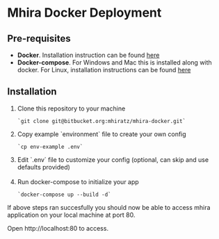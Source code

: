 # Mhira Docker Deployment

## Pre-requisites

* <b>Docker</b>. Installation instruction can be found [here](https://docs.docker.com/get-docker/)
* <b>Docker-compose</b>. For Windows and Mac this is installed along with docker. For Linux, installation instructions can be found [here](https://docs.docker.com/compose/install/)

## Installation

<ol>

<li>
    Clone this repository to your machine
    
    `git clone git@bitbucket.org:mhiratz/mhira-docker.git`
</li>


<li>
    Copy example `environment` file to create your own config
    
    `cp env-example .env`
    
</li>

<li>
    Edit `.env` file to customize your config (optional, can skip and use defaults provided)
    <br><br>
</li>

<li>
    Run docker-compose to initialize your app
    
    `docker-compose up --build -d`
</li>
</ol>

If above steps ran succesfully you should now be able to access mhira application on your local machine at port 80. 

Open http://localhost:80 to access.
